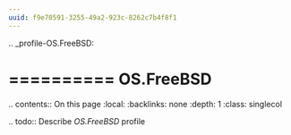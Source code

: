 ```yaml
---
uuid: f9e70591-3255-49a2-923c-8262c7b4f8f1
---
```

.. _profile-OS.FreeBSD:

==========
OS.FreeBSD
==========

.. contents:: On this page
    :local:
    :backlinks: none
    :depth: 1
    :class: singlecol

.. todo::
    Describe *OS.FreeBSD* profile

